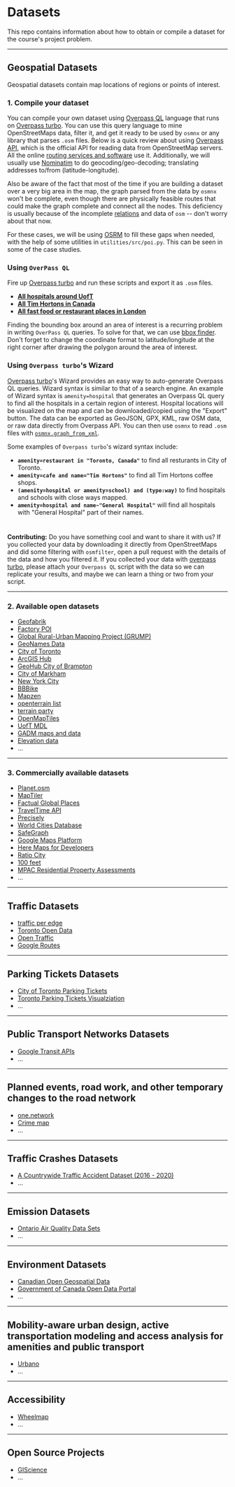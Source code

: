 # Datasets

This repo contains information about how to obtain or compile a dataset for the course's project problem. 

---
## Geospatial Datasets
Geospatial datasets contain map locations of regions or points of interest.

### 1. Compile your dataset
You can compile your own dataset using [Overpass QL](https://wiki.openstreetmap.org/wiki/Overpass_API/Overpass_QL) language that runs on [Overpass turbo](http://overpass-turbo.eu/). You can use this query language to mine OpenStreetMaps data, filter it, and get it ready to be used by `osmnx` or any library that parses `.osm` files. Below is a quick review about using [Overpass API](https://wiki.openstreetmap.org/wiki/Overpass_API), which is the official API for reading data from OpenStreetMap servers. All the online [routing services and software](https://wiki.openstreetmap.org/wiki/Routing/online_routers) use it. Additionally, we will usually use [Nominatim](https://github.com/osm-search/Nominatim) to do geocoding/geo-decoding; translating addresses to/from (latitude-longitude). 

Also be aware of the fact that most of the time if you are building a dataset over a very big area in the map, the graph parsed from the data by `osmnx` won't be complete, even though there are physically feasible routes that could make the graph complete and connect all the nodes. This deficiency is usually because of the incomplete [relations](https://wiki.openstreetmap.org/wiki/Relation) and data of `osm` -- don't worry about that now.

For these cases, we will be using [OSRM](http://project-osrm.org/) to fill these gaps when needed, with the help of some utilities in `utilities/src/poi.py`. This can be seen in some of the case studies.

### Using `OverPass QL`

Fire up [Overpass turbo](http://overpass-turbo.eu/) and run these scripts and export it as `.osm` files.

* [**All hospitals around UofT**](./scripts/hospitals_toronto.oql)
* [**All Tim Hortons in Canada**](./scripts/tim_hortons_canada.oql)
* [**All fast food or restaurant places in London**](./scripts/restaurant_fastfood_london.oql)


Finding the bounding box around an area of interest is a recurring problem in writing `OverPass QL` queries. To solve for that, we can use [bbox finder](http://bboxfinder.com/). Don't forget to change the coordinate format to latitude/longitude at the right corner after drawing the polygon around the area of interest.

### Using `Overpass turbo`'s Wizard
[Overpass turbo](http://overpass-turbo.eu/)'s Wizard provides an easy way to auto-generate Overpass QL queries. Wizard syntax is similar to that of a search engine. An example of Wizard syntax is `amenity=hospital` that generates an Overpass QL query to find all the hospitals in a certain region of interest. Hospital locations will be visualized on the map and can be downloaded/copied using the "Export" button. The data can be exported as GeoJSON, GPX, KML, raw OSM data, or raw data directly from Overpass API. You can then use `osmnx` to read `.osm` files with [`osmnx.graph_from_xml`](https://osmnx.readthedocs.io/en/stable/osmnx.html?highlight=from%20file#osmnx.graph.graph_from_xml).

Some examples of `Overpass turbo`'s wizard syntax include:
* **`amenity=restaurant in "Toronto, Canada"`** to find all resturants in City of Toronto.
* **`amenity=cafe and name="Tim Hortons"`** to find all Tim Hortons coffee shops.
* **`(amenity=hospital or amenity=school) and (type:way)`** to find hospitals and schools with close ways mapped.
* **`amenity=hospital and name~"General Hospital"`** will find all hospitals with "General Hospital" part of their names. 

#

**Contributing:** Do you have something cool and want to share it with us? If you collected your data by downloading it directly from OpenStreetMaps and did some filtering with `osmfilter`, open a pull request with the details of the data and how you filtered it. If you collected your data with [overpass turbo](http://overpass-turbo.eu/), please attach your `Overpass QL` script with the data so we can replicate your results, and maybe we can learn a thing or two from your script.

---

### 2. Available open datasets
* [Geofabrik](https://download.geofabrik.de/index.html)
* [Factory POI](http://www.poi-factory.com/)
* [Global Rural-Urban Mapping Project (GRUMP)](https://sedac.ciesin.columbia.edu/data/set/grump-v1-settlement-points)
* [GeoNames Data](https://www.geonames.org/export/)
* [City of Toronto](https://www.toronto.ca/city-government/data-research-maps/open-data/)
* [ArcGIS Hub](https://www.esri.com/en-us/arcgis/products/arcgis-hub/overview)
* [GeoHub City of Brampton](https://geohub.brampton.ca/pages/data)
* [City of Markham](https://data-markham.opendata.arcgis.com/)
* [New York City](https://opendata.cityofnewyork.us/)
* [BBBike](https://extract.bbbike.org/)
* [Mapzen](https://github.com/tilezen/joerd/tree/master/docs)
* [openterrain list](https://github.com/openterrain/openterrain/wiki/Terrain-Data)
* [terrain party](https://terrain.party/)
* [OpenMapTiles](https://openmaptiles.org/)
* [UofT MDL](https://mdl.library.utoronto.ca/)
* [GADM maps and data](https://gadm.org/index.html)
* [Elevation data](https://www.opentopodata.org/)
* ...

---

### 3. Commercially available datasets
* [Planet.osm](https://planet.openstreetmap.org/)
* [MapTiler](https://www.maptiler.com/)
* [Factual Global Places](https://www.factual.com/data-set/global-places/)
* [TravelTime API](https://docs.traveltime.com/api/overview/introduction)
* [Precisely](https://www.precisely.com/)
* [World Cities Database](www.worldcitiesdatabase.com )
* [SafeGraph](https://www.safegraph.com/)
* [Google Maps Platform](https://cloud.google.com/maps-platform/)
* [Here Maps for Developers](https://developer.here.com/products/here-sdk)
* [Ratio City](https://www.ratio.city/)
* [100 feet](https://www.beans.ai/index)
* [MPAC Residential Property Assessments](https://www.mpac.ca/)
* ...

---

## Traffic Datasets
* [traffic per edge](https://github.com/Project-OSRM/osrm-backend/wiki/Traffic)
* [Toronto Open Data](https://www.toronto.ca/city-government/data-research-maps/open-data/)
* [Open Traffic](https://github.com/opentraffic)
* [Google Routes](https://cloud.google.com/maps-platform/routes)

---
## Parking Tickets Datasets
* [City of Toronto Parking Tickets](https://ckan0.cf.opendata.inter.prod-toronto.ca/tr/dataset/parking-tickets)
* [Toronto Parking Tickets Visualziation](https://github.com/ian-whitestone/toronto-parking-tickets)
* ...

---
## Public Transport Networks Datasets
* [Google Transit APIs](https://developers.google.com/transit)
* ...

---
## Planned events, road work, and other temporary changes to the road network
* [one.network](https://us.one.network/)
* [Crime map](https://www.crimemapping.com/map/agency/91)
* ...

---
## Traffic Crashes Datasets
* [A Countrywide Traffic Accident Dataset (2016 - 2020)](https://www.kaggle.com/sobhanmoosavi/us-accidents)
* ...

---
## Emission Datasets
* [Ontario Air Quality Data Sets](http://www.airqualityontario.com/science/data_sets.php)
* ...

---
## Environment Datasets
* [Canadian Open Geospatial Data](https://canadiangis.com/data.php)
* [Government of Canada Open Data Portal](https://open.canada.ca/data/en/dataset)
* ...

---
## Mobility-aware urban design, active transportation modeling and access analysis for amenities and public transport
* [Urbano](https://www.urbano.io/)
* ...

---
## Accessibility
* [Wheelmap](https://wheelmap.org/)
* ...


---
## Open Source Projects
* [GIScience](https://github.com/GIScience)
* ...


